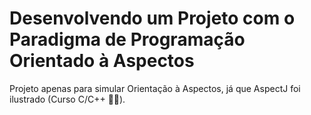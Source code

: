 # Desenvolvendo um Projeto com o Paradigma de Programação Orientado à Aspectos

Projeto apenas para simular Orientação à Aspectos, já que AspectJ foi ilustrado (Curso C/C++ 🤷‍♂️).
